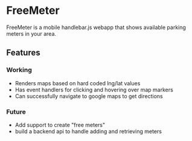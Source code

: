 FreeMeter
================

FreeMeter is a mobile handlebar.js webapp  that shows available parking meters in your area.

## Features

### Working

  - Renders maps based on hard coded lng/lat values
  - Has event handlers for clicking and hovering over map markers
  - Can successfully navigate to google maps to get directions

### Future
  - Add support to create "free meters"
  - build a backend api to handle adding and retrieving meters







